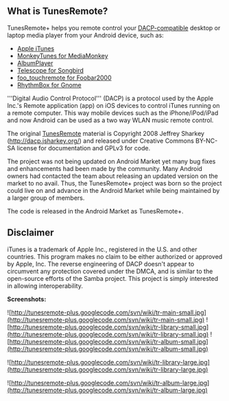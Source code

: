 ## What is TunesRemote? ##

TunesRemote+ helps you remote control your [DACP-compatible](http://en.wikipedia.org/wiki/DACP) desktop or laptop media player from your Android device, such as:

  * [Apple iTunes](http://www.apple.com/itunes/remote/)
  * [MonkeyTunes for MediaMonkey](http://melloware.com/monkeytunes/)
  * [AlbumPlayer](http://www.albumplayer.com/)
  * [Telescope for Songbird](http://addons.songbirdnest.com/addon/1764)
  * [foo\_touchremote for Foobar2000](http://wintense.com/plugins/foo_touchremote)
  * [RhythmBox for Gnome](http://live.gnome.org/SummerOfCode2010/AlexandreRosenfeld_Rhythmbox)

'''Digital Audio Control Protocol''' (DACP) is a protocol used by the Apple Inc.'s Remote application (app) on iOS devices to control iTunes running on a remote computer. This way mobile devices such as the iPhone/iPod/iPad and now Android can be used as a two way WLAN music remote control.

The original [TunesRemote](http://dacp.jsharkey.org/) material is Copyright 2008 Jeffrey Sharkey (http://dacp.jsharkey.org/) and released under Creative Commons BY-NC-SA license for documentation and GPLv3 for code.

The project was not being updated on Android Market yet many bug fixes and enhancements had been made by the community.  Many Android owners had contacted the team about releasing an updated version on the market to no avail.  Thus, the TunesRemote+ project was born so the project could live on and advance in the Android Market while being maintained by a larger group of members.

The code is released in the Android Market as TunesRemote+.

## Disclaimer ##
iTunes is a trademark of Apple Inc., registered in the U.S. and other countries. This program makes no claim to be either authorized or approved by Apple, Inc. The reverse engineering of DACP doesn't appear to circumvent any protection covered under the DMCA, and is similar to the open-source efforts of the Samba project. This project is simply interested in allowing interoperability.

**Screenshots:**

![http://tunesremote-plus.googlecode.com/svn/wiki/tr-main-small.jpg](http://tunesremote-plus.googlecode.com/svn/wiki/tr-main-small.jpg) ![http://tunesremote-plus.googlecode.com/svn/wiki/tr-library-small.jpg](http://tunesremote-plus.googlecode.com/svn/wiki/tr-library-small.jpg) ![http://tunesremote-plus.googlecode.com/svn/wiki/tr-album-small.jpg](http://tunesremote-plus.googlecode.com/svn/wiki/tr-album-small.jpg)

![http://tunesremote-plus.googlecode.com/svn/wiki/tr-library-large.jpg](http://tunesremote-plus.googlecode.com/svn/wiki/tr-library-large.jpg)

![http://tunesremote-plus.googlecode.com/svn/wiki/tr-album-large.jpg](http://tunesremote-plus.googlecode.com/svn/wiki/tr-album-large.jpg)